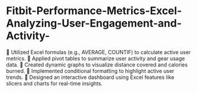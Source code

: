 # Fitbit-Performance-Metrics-Excel-Analyzing-User-Engagement-and-Activity-
	Utilized Excel formulas (e.g., AVERAGE, COUNTIF) to calculate active user metrics.
	Applied pivot tables to summarize user activity and gear usage data.
	Created dynamic graphs to visualize distance covered and calories burned.
	Implemented conditional formatting to highlight active user trends.
	Designed an interactive dashboard using Excel features like slicers and charts for real-time insights.
